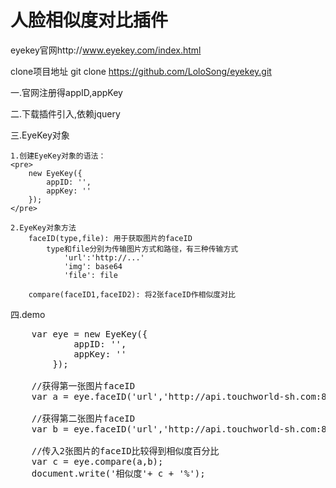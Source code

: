# 人脸相似度对比插件

eyekey官网http://www.eyekey.com/index.html

clone项目地址
git clone https://github.com/LoloSong/eyekey.git


一.官网注册得appID,appKey

二.下载插件引入,依赖jquery

三.EyeKey对象

	1.创建EyeKey对象的语法：
	<pre>
		new EyeKey({
			appID: '',
        	appKey: ''
		});
	</pre>

	2.EyeKey对象方法
		faceID(type,file): 用于获取图片的faceID
			type和file分别为传输图片方式和路径，有三种传输方式
				'url':'http://...'
				'img': base64
				'file': file

		compare(faceID1,faceID2): 将2张faceID作相似度对比

四.demo
<pre>
	var eye = new EyeKey({
			appID: '',
        	appKey: ''
		});

	//获得第一张图片faceID
	var a = eye.faceID('url','http://api.touchworld-sh.com:8000/face/face_1.png');

	//获得第二张图片faceID
	var b = eye.faceID('url','http://api.touchworld-sh.com:8000/face/face_2.png');

	//传入2张图片的faceID比较得到相似度百分比
	var c = eye.compare(a,b);
	document.write('相似度'+ c + '%');

</pre>
